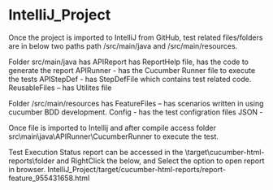 # IntelliJ_Project

Once the project is imported to IntelliJ from GitHub, test related files/folders are in  below two paths 
path /src/main/java and /src/main/resources.

Folder src/main/java  has 
APIReport  has ReportHelp file,  has the code to generate the report
APIRunner - has the Cucumber Runner file to execute the tests
APIStepDef - has StepDefFile which contains test related code.
ReusableFiles – has Utilites file

Folder /src/main/resources has 
FeatureFiles – has scenarios written in using cucumber BDD development.
Config - has the test configration files
JSON  - 

Once file is imported to Intellij and after compile access folder src\main\java\APIRunner\CucumberRunner to execute the test.

Test Execution Status report can be accessed in the \target\cucumber-html-reports\folder and RightClick the below, and Select the option to open report in browser.
IntelliJ_Project/target/cucumber-html-reports/report-feature_955431658.html
